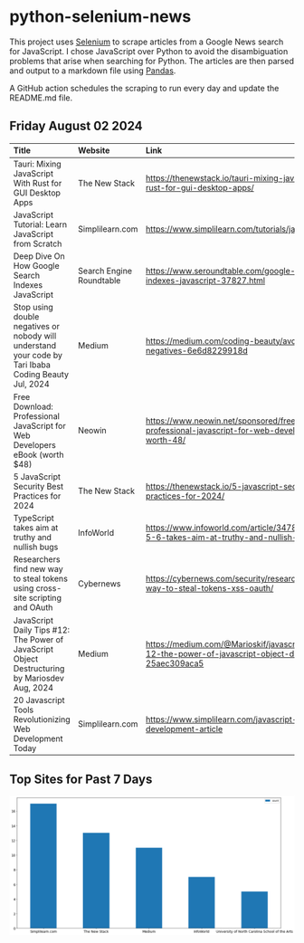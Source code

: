 # python-selenium-news

This project uses [Selenium](https://www.seleniumhq.org/) to scrape articles from a Google News search for JavaScript.
I chose JavaScript over Python to avoid the disambiguation problems that arise when searching for Python.
The articles are then parsed and output to a markdown file using [Pandas](https://pandas.pydata.org/).

A GitHub action schedules the scraping to run every day and update the README.md file.

## Friday August 02 2024


| Title                                                                                                    | Website                  | Link                                                                                                             |
|:---------------------------------------------------------------------------------------------------------|:-------------------------|:-----------------------------------------------------------------------------------------------------------------|
| Tauri: Mixing JavaScript With Rust for GUI Desktop Apps                                                  | The New Stack            | https://thenewstack.io/tauri-mixing-javascript-with-rust-for-gui-desktop-apps/                                   |
| JavaScript Tutorial: Learn JavaScript from Scratch                                                       | Simplilearn.com          | https://www.simplilearn.com/tutorials/javascript-tutorial                                                        |
| Deep Dive On How Google Search Indexes JavaScript                                                        | Search Engine Roundtable | https://www.seroundtable.com/google-search-indexes-javascript-37827.html                                         |
| Stop using double negatives or nobody will understand your code  by Tari Ibaba  Coding Beauty  Jul, 2024 | Medium                   | https://medium.com/coding-beauty/avoid-double-negatives-6e6d8229918d                                             |
| Free Download: Professional JavaScript for Web Developers eBook (worth $48)                              | Neowin                   | https://www.neowin.net/sponsored/free-download-professional-javascript-for-web-developers-ebook-worth-48/        |
| 5 JavaScript Security Best Practices for 2024                                                            | The New Stack            | https://thenewstack.io/5-javascript-security-best-practices-for-2024/                                            |
| TypeScript takes aim at truthy and nullish bugs                                                          | InfoWorld                | https://www.infoworld.com/article/3478113/typescript-5-6-takes-aim-at-truthy-and-nullish-bugs.html               |
| Researchers find new way to steal tokens using cross-site scripting and OAuth                            | Cybernews                | https://cybernews.com/security/researchers-find-new-way-to-steal-tokens-xss-oauth/                               |
| JavaScript Daily Tips #12: The Power of JavaScript Object Destructuring  by Mariosdev  Aug, 2024         | Medium                   | https://medium.com/@Marioskif/javascript-daily-tips-12-the-power-of-javascript-object-destructuring-25aec309aca5 |
| 20 Javascript Tools Revolutionizing Web Development Today                                                | Simplilearn.com          | https://www.simplilearn.com/javascript-tools-for-web-development-article                                         |
## Top Sites for Past 7 Days

![Graph of Top Sites](https://raw.githubusercontent.com/dan-mba/python-selenium-news/main/last-week.png)
